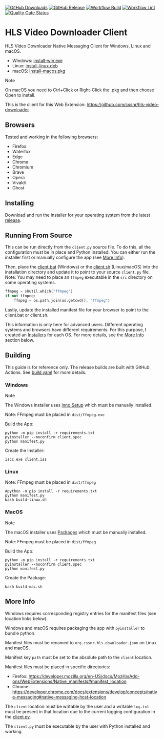 [![GitHub Downloads](https://img.shields.io/github/downloads/cssnr/hls-downloader-client/total?logo=github)](https://github.com/cssnr/hls-downloader-client/releases/latest)
[![GitHub Release](https://img.shields.io/github/v/release/cssnr/hls-downloader-client?logo=github)](https://github.com/cssnr/hls-downloader-client/releases/latest)
[![Workflow Build](https://img.shields.io/github/actions/workflow/status/cssnr/hls-downloader-client/build.yaml?logo=github&label=build)](https://github.com/cssnr/hls-downloader-client/actions/workflows/build.yaml)
[![Workflow Lint](https://img.shields.io/github/actions/workflow/status/cssnr/hls-downloader-client/lint.yaml?logo=github&label=lint)](https://github.com/cssnr/hls-downloader-client/actions/workflows/lint.yaml)
[![Quality Gate Status](https://sonarcloud.io/api/project_badges/measure?project=cssnr_hls-downloader-client&metric=alert_status)](https://sonarcloud.io/summary/new_code?id=cssnr_hls-downloader-client)

# HLS Video Downloader Client

HLS Video Downloader Native Messaging Client for Windows, Linux and macOS.

-   Windows: [install-win.exe](https://github.com/cssnr/hls-downloader-client/releases/latest/download/install-win.exe)
-   Linux: [install-linux.deb](https://github.com/cssnr/hls-downloader-client/releases/latest/download/install-linux.deb)
-   macOS: [install-macos.pkg](https://github.com/cssnr/hls-downloader-client/releases/latest/download/install-macos.pkg)

> [!NOTE]  
> On macOS you need to Ctrl+Click or Right-Click the .pkg and then choose Open to install.

This is the client for this Web Extension: https://github.com/cssnr/hls-video-downloader

## Browsers

Tested and working in the following browsers:

-   Firefox
-   Waterfox
-   Edge
-   Chrome
-   Chromium
-   Brave
-   Opera
-   Vivaldi
-   Ghost

## Installing

Download and run the installer for your operating system from the latest
[release](https://github.com/cssnr/hls-downloader-client/releases/latest).

## Running From Source

This can be run directly from the `client.py` source file. To do this, all the configuration must be in place and
Python installed. You can either run the installer first or manually configure the app (see [More Info](#More-Info)).

Then, place the [client.bat](assets/client.bat) (Windows) or the [client.sh](assets/client.sh)
(Linux/macOS) into the installation directory and update it to point to your source `client.py` file.
Note: You may need to place an `ffmpeg` executable in the `src` directory on some operating systems.

```python
ffmpeg = shutil.which("ffmpeg")
if not ffmpeg:
    ffmpeg = os.path.join(os.getcwd(), "ffmpeg")
```

Lastly, update the installed manifest file for your browser to point to the client.bat or client.sh.

This information is only here for advanced users.
Different operating systems and browsers have different requirements.
For this purpose, I created an [Installers](#Installing) for each OS.
For more details, see the [More Info](#More-Info) section below.

## Building

This guide is for reference only. The release builds are built with GitHub Actions.
See [build.yaml](.github/workflows/build.yaml) for more details.

### Windows

> [!NOTE]  
> The Windows installer uses [Inno Setup](https://jrsoftware.org/isinfo.php)
> which must be manually installed.

Note: FFmpeg must be placed in `dist/ffmpeg.exe`

Build the App:

```shell
python -m pip install -r requirements.txt
pyinstaller --noconfirm client.spec
python manifest.py
```

Create the Installer:

```shell
iscc.exe client.iss
```

### Linux

Note: FFmpeg must be placed in `dist/ffmpeg`

```shell
#python -m pip install -r requirements.txt
python manifest.py
bash build-linux.sh
```

### MacOS

> [!NOTE]  
> The macOS installer uses [Packages](http://s.sudre.free.fr/Software/Packages/about.html)
> which must be manually installed.

Note: FFmpeg must be placed in `dist/ffmpeg`

Build the App:

```shell
python -m pip install -r requirements.txt
pyinstaller --noconfirm client.spec
python manifest.py
```

Create the Package:

```shell
bash build-mac.sh
```

## More Info

Windows requires corresponding registry entries for the manifest files (see location links below).

Windows and macOS requires packaging the app with `pyinstaller` to bundle python.

Manifest files must be renamed to `org.cssnr.hls.downloader.json` on Linux and macOS.

Manifest key `path` must be set to the absolute path to the `client` location.

Manifest files must be placed in specific directories:

-   Firefox: https://developer.mozilla.org/en-US/docs/Mozilla/Add-ons/WebExtensions/Native_manifests#manifest_location
-   Chrome: https://developer.chrome.com/docs/extensions/develop/concepts/native-messaging#native-messaging-host-location

The `client` location must be writable by the user and a writable `log.txt`
must be present in that location due to the current logging configuration in the [client.py](src/client.py).

The `client.py` must be executable by the user with Python installed and working.
